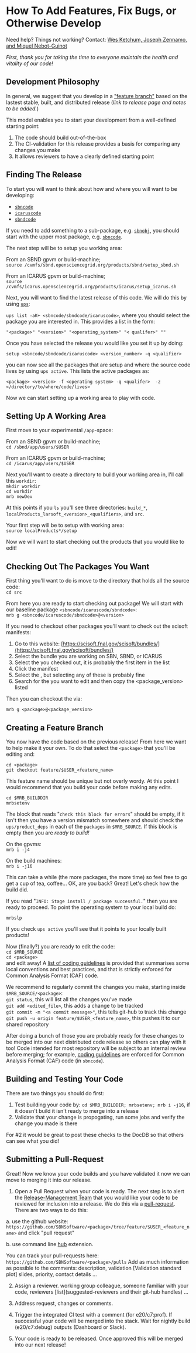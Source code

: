# How To Add Features, Fix Bugs, or Otherwise Develop 

Need help? Things not working? Contact: [Wes Ketchum, Joseph Zennamo, and Miquel Nebot-Guinot](mailto:wketchum@fnal.gov,jaz8600@fnal.gov,miquel.nebot@ed.ac.uk)

*First, thank you for taking the time to everyone maintain the health and vitality of our code!*

## Development Philosophy

In general, we suggest that you develop in a ["feature branch"](https://www.atlassian.com/git/tutorials/comparing-workflows/feature-branch-workflow) based on the lastest stable, built, and distributed release (_link to release page and notes to be added._)

This model enables you to start your development from a well-defined starting point:
1. The code should build out-of-the-box
2. The CI-validation for this release provides a basis for comparing any changes you make
3. It allows reviewers to have a clearly defined starting point

## Finding The Release

To start you will want to think about how and where you will want to be developing:
* [`sbncode`](https://github.com/SBNSoftware/sbncode)
* [`icaruscode`](https://github.com/SBNSoftware/icaruscode)
* [`sbndcode`](https://github.com/SBNSoftware/sbndcode)

If you need to add something to a sub-package, e.g. [`sbnobj`](https://github.com/SBNSoftware/sbnobj), you should start with the upper most package, e.g. [`sbncode`](https://github.com/SBNSoftware/sbncode). 

The next step will be to setup you working area:

From an SBND gpvm or build-machine;  
`source /cvmfs/sbnd.opensciencegrid.org/products/sbnd/setup_sbnd.sh`

From an ICARUS gpvm or build-machine;  
`source /cvmfs/icarus.opensciencegrid.org/products/icarus/setup_icarus.sh`

Next, you will want to find the latest release of this code. We will do this by using [`ups`](https://cdcvs.fnal.gov/redmine/projects/ups/wiki/Getting_Started_Using_UPS):

`ups list -aK+ <sbncode/sbndcode/icaruscode>`, where you should select the package you are interested in. This provides a list in the form:  

`"<package>" "<version>" "<operating_system>" "< qualifer>" ""`  

Once you have selected the release you would like you set it up by doing:  

`setup <sbncode/sbndcode/icaruscode> <version_number> -q <qualifier>`  

you can now see all the packages that are setup and where the source code lives by using `ups active`. This lists the active packages as:  

`<package> <version> -f <operating system> -q <qualifer>  -z </directory/to/where/code/lives>`  

Now we can start setting up a working area to play with code.  

## Setting Up A Working Area

First move to your experimental `/app`-space:  

From an SBND gpvm or build-machine;  
`cd /sbnd/app/users/$USER`  

From an ICARUS gpvm or build-machine;   
`cd /icarus/app/users/$USER`  

Next you'll want to create a directory to build your working area in, I'll call this `workdir`:  
`mkdir workdir`  
`cd workdir`  
`mrb newDev`  

At this points if you `ls` you'll see three directories: `build_*`, `localProducts_larsoft_<version>_<qualifiers>`, and `src`.  

Your first step will be to setup with working area:  
`source localProducts*/setup`  

Now we will want to start checking out the products that you would like to edit!   

## Checking Out The Packages You Want

First thing you'll want to do is move to the directory that holds all the source code:  
`cd src`  

From here you are ready to start checking out package! We will start with our baseline package `<sbncode/icaruscode/sbndcode>`:  
`mrb g <sbncode/icaruscode/sbndcode>@<version>`  

If you need to checkout other packages you'll want to check out the scisoft manifests:

1. Go to this website: [https://scisoft.fnal.gov/scisoft/bundles/](https://scisoft.fnal.gov/scisoft/bundles/)
2. Select the bundle you are working on SBN, SBND, or ICARUS 
3. Select the <version> you checked out, it is probably the first item in the list
4. Click the manifest 
5. Select the <qualifier>, but selecting any of these is probably fine
6. Search for the <package> you want to edit and then copy the <package_version> listed

Then you can checkout the <package> via:  
   
`mrb g <package>@<package_version>`

## Creating a Feature Branch

You now have the code based on the previous release! From here we want to help make it your own. To do that select the `<package>` that you'll be editing and:

`cd <package>`  
`git checkout feature/$USER_<feature_name>`  

This feature name should be unique but not overly wordy. At this point I would recommend that you build your code before making any edits.

`cd $MRB_BUILDDIR`  
`mrbsetenv`  

The block that reads "`check this block for errors`" should be empty, if it isn't then you have a version mismatch somewhere and should check the `ups/product_deps` in each of the `packages` in `$MRB_SOURCE`. If this block is empty then you are *ready to build!*

On the gpvms:  
`mrb i -j4` 

On the build machines:  
`mrb i -j16` 

This can take a while (the more packages, the more time) so feel free to go get a cup of tea, coffee... OK, are you back? Great! Let's check how the build did.

If you read "`INFO: Stage install / package successful.`" then you are ready to proceed. To point the operating system to your local build do:  

`mrbslp`

If you check `ups active` you'll see that it points to your locally built products! 

Now (finally?) you are ready to edit the code:  
`cd $MRB_SOURCE`  
`cd <package>`  
 and edit away!
 A [list of coding guidelines](../sbn/codingconv/CodingConventions.md) is provided that summarises some local conventions and best practices,
 and that is strictly enforced for Common Analysis Format (CAF) code.
 
 We recommend to regularly commit the changes you make, starting inside `$MRB_SOURCE/<package>`:  
 `git status`, this will list all the changes you've made  
 `git add <edited_file>`, this adds a change to be tracked  
 `git commit -m "<a commit message>"`, this tells git-hub to track this change  
 `git push -u origin feature/$USER_<feature_name>`, this pushes it to our shared repository   

After doing a bunch of those you are probably ready for these changes to be merged into our next distributed code release so others can play with it too!
Code intended for most repository will be subject to an internal review before merging;
for example, [coding guidelines](../sbn/codingconv/CodingConventions.md) are enforced for Common Analysis Format (CAF) code (in `sbncode`).

## Building and Testing Your Code

There are two things you should do first:
1. Test building your code by: `cd $MRB_BUILDDIR; mrbsetenv; mrb i -j16`, if it doesn't build it isn't ready to merge into a release
2. Validate that your change is propogating, run some jobs and verify the change you made is there

For #2 it would be great to post these checks to the DocDB so that others can see what you did!
 
## Submitting a Pull-Request

Great! Now we know your code builds and you have validated it now we can move to merging it into our release. 
   
1. Open a Pull Request when your code is ready.
The next step is to alert the [Release-Management Team](https://sbnsoftware.github.io/AnalysisInfrastructure/index) that you would like your code to be reviewed for inclusion into a release. We do this via a [pull-request](https://www.atlassian.com/git/tutorials/making-a-pull-request).
There are two ways to do this:
   
a. use the github website: `https://github.com/SBNSoftware/<package>/tree/feature/$USER_<feature_name>` and click "pull request"
   
b. use command line [hub](https://hub.github.com/) extension.
   
You can track your pull-requests here: `https://github.com/SBNSoftware/<package>/pulls`
Add as much information as possible to the comments: description, validation [Validation standard plot] slides, priority, contact details … 

2. Assign a reviewer.
working group colleague, someone familiar with your code, reviewers [list](suggested-reviewers and their git-hub handles) …

3. Address request, changes or comments.

4. Trigger the integrated CI test with a comment (for e20/c7:prof). 
If successful your code will be merged into the stack. Wait for nightly build  (e20/c7:debug) outputs (Dashboard or Slack).

5. Your code is ready to be released. Once approved this will be merged into our next release! 
